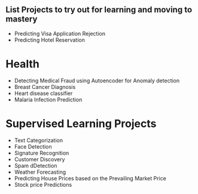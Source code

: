 ## List Projects to try out for learning and moving to mastery

- Predicting Visa Application Rejection
- Predicting Hotel Reservation

# Health

- Detecting Medical Fraud using Autoencoder for Anomaly detection
- Breast Cancer Diagnosis
- Heart disease classifier
- Malaria Infection Prediction

# Supervised Learning Projects

- Text Categorization
- Face Detection
- Signature Recognition
- Customer Discovery
- Spam dDetection
- Weather Forecasting
- Predicting House Prices based on the Prevailing Market Price
- Stock price Predictions
